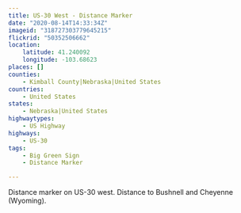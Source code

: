 ```yaml
---
title: US-30 West - Distance Marker
date: "2020-08-14T14:33:34Z"
imageid: "318727303779645215"
flickrid: "50352506662"
location:
    latitude: 41.240092
    longitude: -103.68623
places: []
counties:
    - Kimball County|Nebraska|United States
countries:
    - United States
states:
    - Nebraska|United States
highwaytypes:
    - US Highway
highways:
    - US-30
tags:
    - Big Green Sign
    - Distance Marker

---
```

Distance marker on US-30 west.  Distance to Bushnell and Cheyenne (Wyoming).